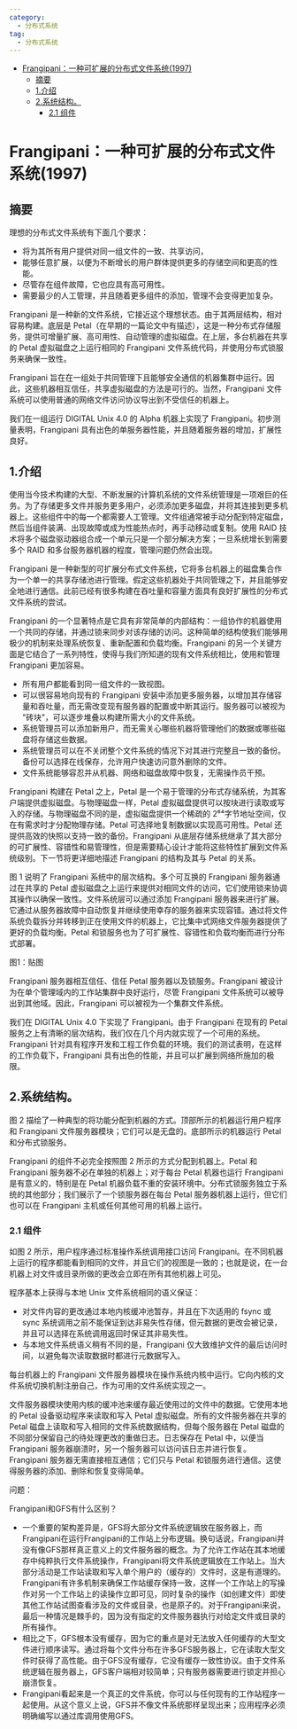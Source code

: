```yaml
---
category: 
  - 分布式系统
tag:
  - 分布式系统
---
```


- [Frangipani：一种可扩展的分布式文件系统(1997)](#frangipani一种可扩展的分布式文件系统1997)
  - [摘要](#摘要)
  - [1.介绍](#1介绍)
  - [2.系统结构。](#2系统结构)
    - [2.1 组件](#21-组件)

# Frangipani：一种可扩展的分布式文件系统(1997)

## 摘要

理想的分布式文件系统有下面几个要求：
- 将为其所有用户提供对同一组文件的一致、共享访问，
- 能够任意扩展，以便为不断增长的用户群体提供更多的存储空间和更高的性能。
- 尽管存在组件故障，它也应具有高可用性。
- 需要最少的人工管理，并且随着更多组件的添加，管理不会变得更加复杂。

Frangipani 是一种新的文件系统，它接近这个理想状态。由于其两层结构，相对容易构建。底层是 Petal（在早期的一篇论文中有描述），这是一种分布式存储服务，提供可增量扩展、高可用性、自动管理的虚拟磁盘。在上层，多台机器在共享的 Petal 虚拟磁盘之上运行相同的 Frangipani 文件系统代码，并使用分布式锁服务来确保一致性。

Frangipani 旨在在一组处于共同管理下且能够安全通信的机器集群中运行。因此，这些机器相互信任，共享虚拟磁盘的方法是可行的。当然，Frangipani 文件系统可以使用普通的网络文件访问协议导出到不受信任的机器上。

我们在一组运行 DIGITAL Unix 4.0 的 Alpha 机器上实现了 Frangipani。初步测量表明，Frangipani 具有出色的单服务器性能，并且随着服务器的增加，扩展性良好。

## 1.介绍

使用当今技术构建的大型、不断发展的计算机系统的文件系统管理是一项艰巨的任务。为了存储更多文件并服务更多用户，必须添加更多磁盘，并将其连接到更多机器上。这些组件中的每一个都需要人工管理。文件组通常被手动分配到特定磁盘，然后当组件装满、出现故障或成为性能热点时，再手动移动或复制。使用 RAID 技术将多个磁盘驱动器组合成一个单元只是一个部分解决方案；一旦系统增长到需要多个 RAID 和多台服务器机器的程度，管理问题仍然会出现。

Frangipani 是一种新型的可扩展分布式文件系统，它将多台机器上的磁盘集合作为一个单一的共享存储池进行管理。假定这些机器处于共同管理之下，并且能够安全地进行通信。此前已经有很多构建在吞吐量和容量方面具有良好扩展性的分布式文件系统的尝试。

Frangipani 的一个显著特点是它具有非常简单的内部结构：一组协作的机器使用一个共同的存储，并通过锁来同步对该存储的访问。这种简单的结构使我们能够用极少的机制来处理系统恢复、重新配置和负载均衡。Frangipani 的另一个关键方面是它结合了一系列特性，使得与我们所知道的现有文件系统相比，使用和管理 Frangipani 更加容易。
- 所有用户都能看到同一组文件的一致视图。
- 可以很容易地向现有的 Frangipani 安装中添加更多服务器，以增加其存储容量和吞吐量，而无需改变现有服务器的配置或中断其运行。服务器可以被视为 "砖块"，可以逐步堆叠以构建所需大小的文件系统。
- 系统管理员可以添加新用户，而无需关心哪些机器将管理他们的数据或哪些磁盘将存储这些数据。
- 系统管理员可以在不关闭整个文件系统的情况下对其进行完整且一致的备份。备份可以选择在线保存，允许用户快速访问意外删除的文件。
- 文件系统能够容忍并从机器、网络和磁盘故障中恢复，无需操作员干预。


Frangipani 构建在 Petal 之上，Petal 是一个易于管理的分布式存储系统，为其客户端提供虚拟磁盘。与物理磁盘一样，Petal 虚拟磁盘提供可以按块进行读取或写入的存储。与物理磁盘不同的是，虚拟磁盘提供一个稀疏的 2⁶⁴字节地址空间，仅在有需求时才分配物理存储。Petal 可选择地复制数据以实现高可用性。Petal 还提供高效的快照以支持一致的备份。Frangipani 从底层存储系统继承了其大部分的可扩展性、容错性和易管理性，但是需要精心设计才能将这些特性扩展到文件系统级别。下一节将更详细地描述 Frangipani 的结构及其与 Petal 的关系。

图 1 说明了 Frangipani 系统中的层次结构。多个可互换的 Frangipani 服务器通过在共享的 Petal 虚拟磁盘之上运行来提供对相同文件的访问，它们使用锁来协调其操作以确保一致性。文件系统层可以通过添加 Frangipani 服务器来进行扩展。它通过从服务器故障中自动恢复并继续使用幸存的服务器来实现容错。通过将文件系统负载拆分并转移到正在使用文件的机器上，它比集中式网络文件服务器提供了更好的负载均衡。Petal 和锁服务也为了可扩展性、容错性和负载均衡而进行分布式部署。

图1：贴图


Frangipani 服务器相互信任、信任 Petal 服务器以及锁服务。Frangipani 被设计为在单个管理域内的工作站集群中良好运行，尽管 Frangipani 文件系统可以被导出到其他域。因此，Frangipani 可以被视为一个集群文件系统。

我们在 DIGITAL Unix 4.0 下实现了 Frangipani。由于 Frangipani 在现有的 Petal 服务之上有清晰的层次结构，我们仅在几个月内就实现了一个可用的系统。Frangipani 针对具有程序开发和工程工作负载的环境。我们的测试表明，在这样的工作负载下，Frangipani 具有出色的性能，并且可以扩展到网络所施加的极限。

## 2.系统结构。

图 2 描绘了一种典型的将功能分配到机器的方式。顶部所示的机器运行用户程序和 Frangipani 文件服务器模块；它们可以是无盘的。底部所示的机器运行 Petal 和分布式锁服务。

Frangipani 的组件不必完全按照图 2 所示的方式分配到机器上。Petal 和 Frangipani 服务器不必在单独的机器上；对于每台 Petal 机器也运行 Frangipani 是有意义的，特别是在 Petal 机器负载不重的安装环境中。分布式锁服务独立于系统的其他部分；我们展示了一个锁服务器在每台 Petal 服务器机器上运行，但它们也可以在 Frangipani 主机或任何其他可用的机器上运行。

### 2.1 组件

如图 2 所示，用户程序通过标准操作系统调用接口访问 Frangipani。在不同机器上运行的程序都能看到相同的文件，并且它们的视图是一致的；也就是说，在一台机器上对文件或目录所做的更改会立即在所有其他机器上可见。

程序基本上获得与本地 Unix 文件系统相同的语义保证：
- 对文件内容的更改通过本地内核缓冲池暂存，并且在下次适用的 fsync 或 sync 系统调用之前不能保证到达非易失性存储，但元数据的更改会被记录，并且可以选择在系统调用返回时保证其非易失性。
- 与本地文件系统语义稍有不同的是，Frangipani 仅大致维护文件的最后访问时间，以避免每次读取数据时都进行元数据写入。

每台机器上的 Frangipani 文件服务器模块在操作系统内核中运行。它向内核的文件系统切换机制注册自己，作为可用的文件系统实现之一。

文件服务器模块使用内核的缓冲池来缓存最近使用过的文件中的数据。它使用本地的 Petal 设备驱动程序来读取和写入 Petal 虚拟磁盘。所有的文件服务器在共享的 Petal 磁盘上读取和写入相同的文件系统数据结构，但每个服务器在 Petal 磁盘的不同部分保留自己的待处理更改的重做日志。日志保存在 Petal 中，以便当 Frangipani 服务器崩溃时，另一个服务器可以访问该日志并进行恢复。Frangipani 服务器无需直接相互通信；它们只与 Petal 和锁服务进行通信。这使得服务器的添加、删除和恢复变得简单。



问题：

Frangipani和GFS有什么区别？

- 一个重要的架构差异是，GFS将大部分文件系统逻辑放在服务器上，而Frangipani在运行Frangipani的工作站上分布逻辑。换句话说，Frangipani并没有像GFS那样真正意义上的文件服务器的概念。为了允许工作站在其本地缓存中纯粹执行文件系统操作，Frangipani将文件系统逻辑放在工作站上。当大部分活动是工作站读取和写入单个用户的（缓存的）文件时，这是有道理的。Frangipani有许多机制来确保工作站缓存保持一致，这样一个工作站上的写操作对另一个工作站上的读操作立即可见，同时复杂的操作（如创建文件）即使其他工作站试图查看涉及的文件或目录，也是原子的。对于Frangipani来说，最后一种情况是棘手的，因为没有指定的文件服务器执行对给定文件或目录的所有操作。
- 相比之下，GFS根本没有缓存，因为它的重点是对无法放入任何缓存的大型文件进行顺序读写。通过将每个文件分布在许多GFS服务器上，它在读取大型文件时获得了高性能。由于GFS没有缓存，它没有缓存一致性协议。由于文件系统逻辑在服务器上，GFS客户端相对较简单；只有服务器需要进行锁定并担心崩溃恢复。
- Frangipani看起来是一个真正的文件系统，你可以与任何现有的工作站程序一起使用。从这个意义上说，GFS并不像文件系统那样呈现出来；应用程序必须明确编写以通过库调用使用GFS。

